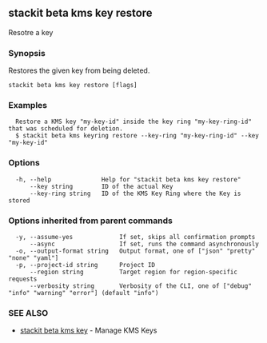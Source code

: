 ## stackit beta kms key restore

Resotre a key

### Synopsis

Restores the given key from being deleted.

```
stackit beta kms key restore [flags]
```

### Examples

```
  Restore a KMS key "my-key-id" inside the key ring "my-key-ring-id" that was scheduled for deletion.
  $ stackit beta kms keyring restore --key-ring "my-key-ring-id" --key "my-key-id"
```

### Options

```
  -h, --help              Help for "stackit beta kms key restore"
      --key string        ID of the actual Key
      --key-ring string   ID of the KMS Key Ring where the Key is stored
```

### Options inherited from parent commands

```
  -y, --assume-yes             If set, skips all confirmation prompts
      --async                  If set, runs the command asynchronously
  -o, --output-format string   Output format, one of ["json" "pretty" "none" "yaml"]
  -p, --project-id string      Project ID
      --region string          Target region for region-specific requests
      --verbosity string       Verbosity of the CLI, one of ["debug" "info" "warning" "error"] (default "info")
```

### SEE ALSO

* [stackit beta kms key](./stackit_beta_kms_key.md)	 - Manage KMS Keys

